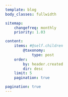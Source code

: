 ```yaml
---
template: blog
body_classes: fullwidth

sitemap:
    changefreq: monthly
    priority: 1.03

content:
    items: #@self.children
        @taxonomy:
            type: post
    order:
        by: header.created
        dir: desc
    limit: 5
    pagination: true

pagination: true
---
```

